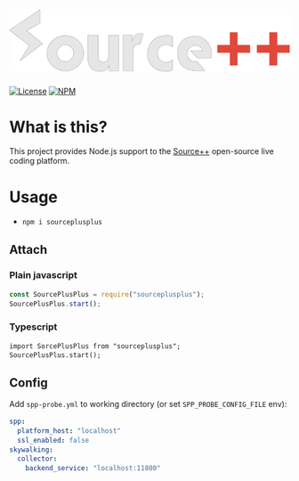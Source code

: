 # ![](https://github.com/sourceplusplus/live-platform/blob/master/.github/media/sourcepp_logo.svg)

[![License](https://img.shields.io/github/license/sourceplusplus/probe-python)](LICENSE)
[![NPM](https://img.shields.io/npm/v/sourceplusplus?color=blue)](https://www.npmjs.com/package/sourceplusplus)
<!--[![E2E](https://github.com/sourceplusplus/probe-python/actions/workflows/e2e.yml/badge.svg)](https://github.com/sourceplusplus/probe-python/actions/workflows/e2e.yml)-->

# What is this?

This project provides Node.js support to the [Source++](https://github.com/sourceplusplus/live-platform) open-source live coding platform.

# Usage

- `npm i sourceplusplus`

## Attach
### Plain javascript
```javascript
const SourcePlusPlus = require("sourceplusplus");
SourcePlusPlus.start();
```

### Typescript
```node
import SorcePlusPlus from "sourceplusplus";
SourcePlusPlus.start();
```

## Config

Add `spp-probe.yml` to working directory (or set `SPP_PROBE_CONFIG_FILE` env):

```yml
spp:
  platform_host: "localhost"
  ssl_enabled: false
skywalking:
  collector:
    backend_service: "localhost:11800"
```

